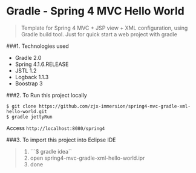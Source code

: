 Gradle - Spring 4 MVC Hello World
===============================
> Template for Spring 4 MVC + JSP view + XML configuration, using Gradle build tool.
> Just for quick start a web project with gradle

###1. Technologies used
* Gradle 2.0
* Spring 4.1.6.RELEASE
* JSTL 1.2
* Logback 1.1.3
* Boostrap 3

###2. To Run this project locally
```shell
$ git clone https://github.com/zjx-immersion/spring4-mvc-gradle-xml-hello-world.git
$ gradle jettyRun
```
Access ```http://localhost:8080/spring4```

###3. To import this project into Eclipse IDE
> 1. ```$ gradle idea``
> 2. open spring4-mvc-gradle-xml-hello-world.ipr
> 3. done


